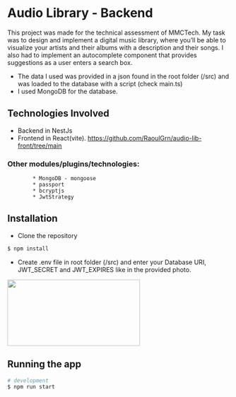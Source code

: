 # Audio Library - Backend

This project was made for the technical assessment of MMCTech. My task was to design and implement a digital music library, where you’ll be able to visualize your artists and their albums with a description and their songs.
I also had to implement an autocomplete component that provides suggestions as a user enters a search box. 

* The data I used was provided in a json found in the root folder (/src) and was loaded to the database with a script (check main.ts)
* I used MongoDB for the database.

## Technologies Involved

* Backend in NestJs
* Frontend in React(vite). https://github.com/RaoulGrn/audio-lib-front/tree/main
  
### Other modules/plugins/technologies:
            * MongoDB - mongoose
            * passport
            * bcryptjs
            * JwtStrategy
         
## Installation
* Clone the repository
```bash
$ npm install
```
* Create .env file in root folder (/src) and enter your Database URI, JWT_SECRET and JWT_EXPIRES like in the provided photo.

<img src="https://github.com/RaoulGrn/audio-lib-back/assets/108396853/b32794fc-0fba-4457-a8ba-5f43c5f9d7b8" width="300" height="150">


## Running the app

```bash
# development
$ npm run start
```

